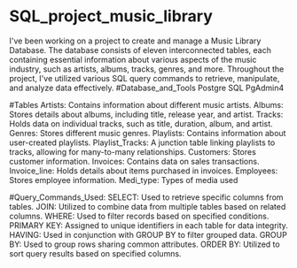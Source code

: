 # SQL_project_music_library
 I've been working on a project to create and manage a Music Library Database. The database consists of eleven interconnected tables, each containing essential information about various aspects of the music industry, such as artists, albums, tracks, genres, and more. Throughout the project, I've utilized various SQL query commands to retrieve, manipulate, and analyze data effectively.
#Database_and_Tools
Postgre SQL
PgAdmin4

#Tables
Artists: Contains information about different music artists.
Albums: Stores details about albums, including title, release year, and artist.
Tracks: Holds data on individual tracks, such as title, duration, album, and artist.
Genres: Stores different music genres.
Playlists: Contains information about user-created playlists.
Playlist_Tracks: A junction table linking playlists to tracks, allowing for many-to-many relationships.
Customers: Stores customer information.
Invoices: Contains data on sales transactions.
Invoice_line: Holds details about items purchased in invoices.
Employees: Stores employee information.
Medi_type: Types of media used 

#Query_Commands_Used:
SELECT: Used to retrieve specific columns from tables.
JOIN: Utilized to combine data from multiple tables based on related columns.
WHERE: Used to filter records based on specified conditions.
PRIMARY KEY: Assigned to unique identifiers in each table for data integrity.
HAVING: Used in conjunction with GROUP BY to filter grouped data.
GROUP BY: Used to group rows sharing common attributes.
ORDER BY: Utilized to sort query results based on specified columns.
